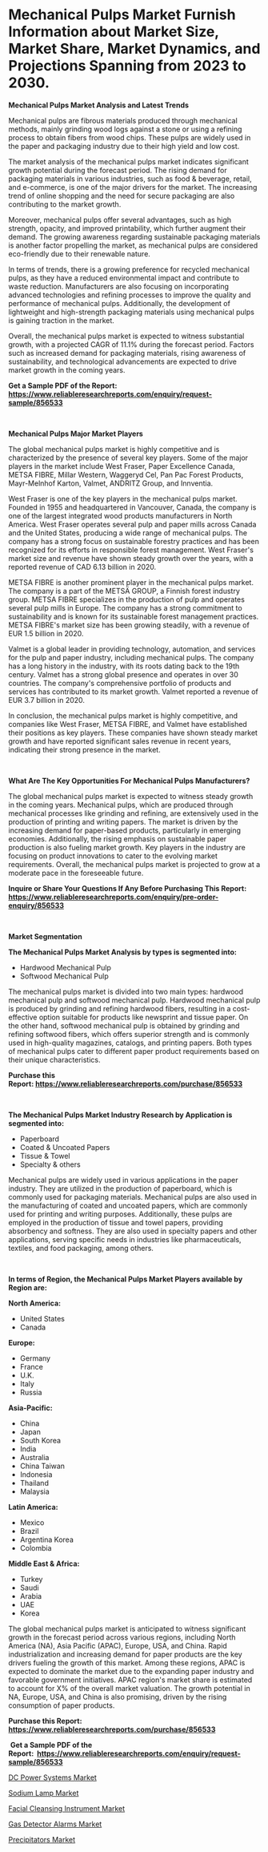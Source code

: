 <p><h1>Mechanical Pulps Market Furnish Information about Market Size, Market Share, Market Dynamics, and Projections Spanning from 2023 to 2030.</h1></p><p><strong>Mechanical Pulps Market Analysis and Latest Trends</strong></p>
<p><p>Mechanical pulps are fibrous materials produced through mechanical methods, mainly grinding wood logs against a stone or using a refining process to obtain fibers from wood chips. These pulps are widely used in the paper and packaging industry due to their high yield and low cost.</p><p>The market analysis of the mechanical pulps market indicates significant growth potential during the forecast period. The rising demand for packaging materials in various industries, such as food & beverage, retail, and e-commerce, is one of the major drivers for the market. The increasing trend of online shopping and the need for secure packaging are also contributing to the market growth.</p><p>Moreover, mechanical pulps offer several advantages, such as high strength, opacity, and improved printability, which further augment their demand. The growing awareness regarding sustainable packaging materials is another factor propelling the market, as mechanical pulps are considered eco-friendly due to their renewable nature.</p><p>In terms of trends, there is a growing preference for recycled mechanical pulps, as they have a reduced environmental impact and contribute to waste reduction. Manufacturers are also focusing on incorporating advanced technologies and refining processes to improve the quality and performance of mechanical pulps. Additionally, the development of lightweight and high-strength packaging materials using mechanical pulps is gaining traction in the market.</p><p>Overall, the mechanical pulps market is expected to witness substantial growth, with a projected CAGR of 11.1% during the forecast period. Factors such as increased demand for packaging materials, rising awareness of sustainability, and technological advancements are expected to drive market growth in the coming years.</p></p>
<p><strong>Get a Sample PDF of the Report:&nbsp; <a href="https://www.reliableresearchreports.com/enquiry/request-sample/856533">https://www.reliableresearchreports.com/enquiry/request-sample/856533</a></strong></p>
<p>&nbsp;</p>
<p><strong>Mechanical Pulps Major Market Players</strong></p>
<p><p>The global mechanical pulps market is highly competitive and is characterized by the presence of several key players. Some of the major players in the market include West Fraser, Paper Excellence Canada, METSA FIBRE, Millar Western, Waggeryd Cel, Pan Pac Forest Products, Mayr-Melnhof Karton, Valmet, ANDRITZ Group, and Innventia.</p><p>West Fraser is one of the key players in the mechanical pulps market. Founded in 1955 and headquartered in Vancouver, Canada, the company is one of the largest integrated wood products manufacturers in North America. West Fraser operates several pulp and paper mills across Canada and the United States, producing a wide range of mechanical pulps. The company has a strong focus on sustainable forestry practices and has been recognized for its efforts in responsible forest management. West Fraser's market size and revenue have shown steady growth over the years, with a reported revenue of CAD 6.13 billion in 2020.</p><p>METSA FIBRE is another prominent player in the mechanical pulps market. The company is a part of the METSÄ GROUP, a Finnish forest industry group. METSA FIBRE specializes in the production of pulp and operates several pulp mills in Europe. The company has a strong commitment to sustainability and is known for its sustainable forest management practices. METSA FIBRE's market size has been growing steadily, with a revenue of EUR 1.5 billion in 2020.</p><p>Valmet is a global leader in providing technology, automation, and services for the pulp and paper industry, including mechanical pulps. The company has a long history in the industry, with its roots dating back to the 19th century. Valmet has a strong global presence and operates in over 30 countries. The company's comprehensive portfolio of products and services has contributed to its market growth. Valmet reported a revenue of EUR 3.7 billion in 2020.</p><p>In conclusion, the mechanical pulps market is highly competitive, and companies like West Fraser, METSA FIBRE, and Valmet have established their positions as key players. These companies have shown steady market growth and have reported significant sales revenue in recent years, indicating their strong presence in the market.</p></p>
<p>&nbsp;</p>
<p><strong>What Are The Key Opportunities For Mechanical Pulps Manufacturers?</strong></p>
<p><p>The global mechanical pulps market is expected to witness steady growth in the coming years. Mechanical pulps, which are produced through mechanical processes like grinding and refining, are extensively used in the production of printing and writing papers. The market is driven by the increasing demand for paper-based products, particularly in emerging economies. Additionally, the rising emphasis on sustainable paper production is also fueling market growth. Key players in the industry are focusing on product innovations to cater to the evolving market requirements. Overall, the mechanical pulps market is projected to grow at a moderate pace in the foreseeable future.</p></p>
<p><strong>Inquire or Share Your Questions If Any Before Purchasing This Report: <a href="https://www.reliableresearchreports.com/enquiry/pre-order-enquiry/856533">https://www.reliableresearchreports.com/enquiry/pre-order-enquiry/856533</a></strong></p>
<p>&nbsp;</p>
<p><strong>Market Segmentation</strong></p>
<p><strong>The Mechanical Pulps Market Analysis by types is segmented into:</strong></p>
<p><ul><li>Hardwood Mechanical Pulp</li><li>Softwood Mechanical Pulp</li></ul></p>
<p><p>The mechanical pulps market is divided into two main types: hardwood mechanical pulp and softwood mechanical pulp. Hardwood mechanical pulp is produced by grinding and refining hardwood fibers, resulting in a cost-effective option suitable for products like newsprint and tissue paper. On the other hand, softwood mechanical pulp is obtained by grinding and refining softwood fibers, which offers superior strength and is commonly used in high-quality magazines, catalogs, and printing papers. Both types of mechanical pulps cater to different paper product requirements based on their unique characteristics.</p></p>
<p><strong>Purchase this Report:&nbsp;<a href="https://www.reliableresearchreports.com/purchase/856533">https://www.reliableresearchreports.com/purchase/856533</a></strong></p>
<p>&nbsp;</p>
<p><strong>The Mechanical Pulps Market Industry Research by Application is segmented into:</strong></p>
<p><ul><li>Paperboard</li><li>Coated & Uncoated Papers</li><li>Tissue & Towel</li><li>Specialty & others</li></ul></p>
<p><p>Mechanical pulps are widely used in various applications in the paper industry. They are utilized in the production of paperboard, which is commonly used for packaging materials. Mechanical pulps are also used in the manufacturing of coated and uncoated papers, which are commonly used for printing and writing purposes. Additionally, these pulps are employed in the production of tissue and towel papers, providing absorbency and softness. They are also used in specialty papers and other applications, serving specific needs in industries like pharmaceuticals, textiles, and food packaging, among others.</p></p>
<p>&nbsp;</p>
<p><strong>In terms of Region, the Mechanical Pulps Market Players available by Region are:</strong></p>
<p>
    <p> <strong> North America: </strong>
        <ul>
            <li>United States</li>
            <li>Canada</li>
        </ul>
        </p> 
    <p> <strong> Europe: </strong>
        <ul>
            <li>Germany</li>
            <li>France</li>
            <li>U.K.</li>
            <li>Italy</li>
            <li>Russia</li>
        </ul>
        </p> 
    <p> <strong> Asia-Pacific: </strong>
        <ul>
            <li>China</li>
            <li>Japan</li>
            <li>South Korea</li>
            <li>India</li>
            <li>Australia</li>
            <li>China Taiwan</li>
            <li>Indonesia</li>
            <li>Thailand</li>
            <li>Malaysia</li>
        </ul>
        </p> 
    <p> <strong> Latin America: </strong>
        <ul>
            <li>Mexico</li>
            <li>Brazil</li>
            <li>Argentina Korea</li>
            <li>Colombia</li>
        </ul>
        </p> 
    <p> <strong> Middle East & Africa: </strong>
        <ul>
            <li>Turkey</li>
            <li>Saudi</li>
            <li>Arabia</li>
            <li>UAE</li>
            <li>Korea</li>
        </ul>
    </p>
    </p>
<p><p>The global mechanical pulps market is anticipated to witness significant growth in the forecast period across various regions, including North America (NA), Asia Pacific (APAC), Europe, USA, and China. Rapid industrialization and increasing demand for paper products are the key drivers fueling the growth of this market. Among these regions, APAC is expected to dominate the market due to the expanding paper industry and favorable government initiatives. APAC region's market share is estimated to account for X% of the overall market valuation. The growth potential in NA, Europe, USA, and China is also promising, driven by the rising consumption of paper products.</p></p>
<p><strong>Purchase this Report: <a href="https://www.reliableresearchreports.com/purchase/856533">https://www.reliableresearchreports.com/purchase/856533</a></strong></p>
<p>&nbsp;<strong>Get a Sample PDF of the Report:&nbsp;&nbsp;<a href="https://www.reliableresearchreports.com/enquiry/request-sample/856533">https://www.reliableresearchreports.com/enquiry/request-sample/856533</a></strong></p>
<p><strong></strong></p>
<p><p><a href="https://medium.com/@adiroy75486/dc-power-systems-market-insights-into-market-cagr-market-trends-and-growth-strategies-822be3efa687">DC Power Systems Market</a></p><p><a href="https://medium.com/@grab.track.out/sodium-lamp-market-analysis-its-cagr-market-segmentation-and-global-industry-overview-7b2853669403">Sodium Lamp Market</a></p><p><a href="https://medium.com/@plan.sock.color/facial-cleansing-instrument-market-outlook-industry-overview-and-forecast-2023-to-2030-b6c0ca3dadab">Facial Cleansing Instrument Market</a></p><p><a href="https://medium.com/@abdulkazi7580/gas-detector-alarms-market-insights-into-market-cagr-market-trends-and-growth-strategies-8bf34a8c1288">Gas Detector Alarms Market</a></p><p><a href="https://medium.com/@amandagarza17/precipitators-market-the-key-to-successful-business-strategy-forecast-till-2030-0448b5419d7b">Precipitators Market</a></p></p>